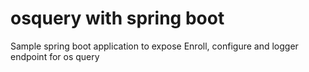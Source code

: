 # osquery with spring boot

Sample spring boot application to expose Enroll, configure and logger endpoint for os query
